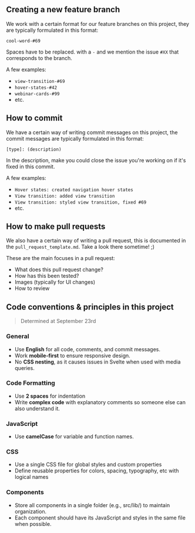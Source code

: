 ## Creating a new feature branch

We work with a certain format for our feature branches on this project, they are typically formulated in this format:

`cool-word-#69`

Spaces have to be replaced. with a `-` and we mention the issue `#XX` that corresponds to the branch.

A few examples:
- `view-transition-#69`
- `hover-states-#42`
- `webinar-cards-#99`
- etc.

## How to commit

We have a certain way of writing commit messages on this project, the commit messages are typically formulated in this format:

`[type]: (description)`

In the description, make you could close the issue you're working on if it's fixed in this commit.

A few examples:

- `Hover states: created navigation hover states`
- `View transition: added view transition`
- `View transition: styled view transition, fixed #69`
- etc.

## How to make pull requests

We also have a certain way of writing a pull request, this is documented in the `pull_request_template.md`. Take a look there sometime! ;)

These are the main focuses in a pull request:
- What does this pull request change?
- How has this been tested?
- Images (typically for UI changes)
- How to review

## Code conventions & principles in this project
> Determined at September 23rd

### General
- Use **English** for all code, comments, and commit messages.
- Work **mobile-first** to ensure responsive design.
- No **CSS nesting**, as it causes issues in Svelte when used with media queries.

### Code Formatting
- Use **2 spaces** for indentation
- Write **complex code** with explanatory comments so someone else can also understand it.

### JavaScript
- Use **camelCase** for variable and function names.

###  CSS
- Use a single CSS file for global styles and custom properties
- Define reusable properties for colors, spacing, typography, etc with logical names

### Components
- Store all components in a single folder (e.g., src/lib/) to maintain organization.
- Each component should have its JavaScript and styles in the same file when possible.
